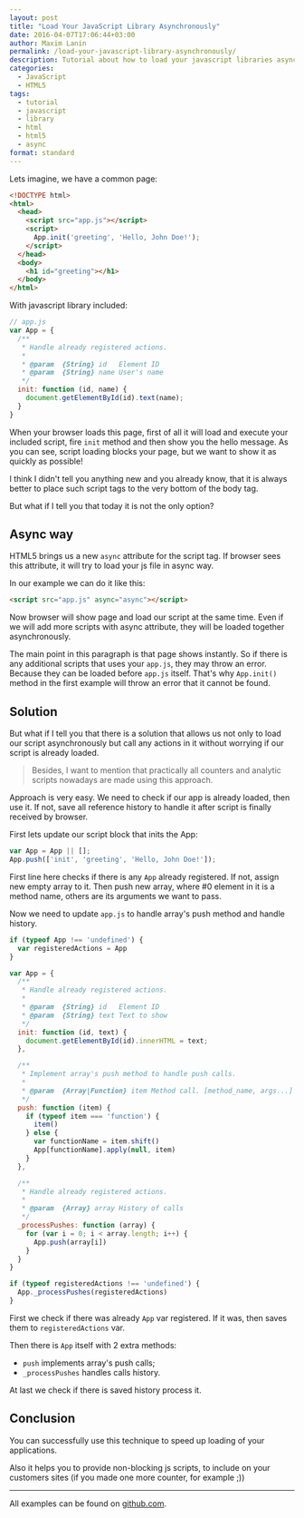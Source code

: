 ```yaml
---
layout: post
title: "Load Your JavaScript Library Asynchronously"
date: 2016-04-07T17:06:44+03:00
author: Maxim Lanin
permalink: /load-your-javascript-library-asynchronously/
description: Tutorial about how to load your javascript libraries asynchronously
categories:
  - JavaScript
  - HTML5
tags:
  - tutorial
  - javascript
  - library
  - html
  - html5
  - async
format: standard
---
```

Lets imagine, we have a common page:

```html
<!DOCTYPE html>
<html>
  <head>
    <script src="app.js"></script>
    <script>
      App.init('greeting', 'Hello, John Doe!');
    </script>
  </head>
  <body>
    <h1 id="greeting"></h1>
  </body>
</html>
```

With javascript library included:

```javascript
// app.js
var App = {
  /**
   * Handle already registered actions.
   *
   * @param  {String} id   Element ID
   * @param  {String} name User's name
   */
  init: function (id, name) {
    document.getElementById(id).text(name);
  }
}
```
<!-- more -->

When your browser loads this page, first of all it will load and execute your included script, fire `init` method and then show you the hello message. As you can see, script loading blocks your page, but we want to show it as quickly as possible!

I think I didn't tell you anything new and you already know, that it is always better to place such script tags to the very bottom of the body tag.

But what if I tell you that today it is not the only option?

## Async way

HTML5 brings us a new `async` attribute for the script tag. If browser sees this attribute, it will try to load your js file in async way.

In our example we can do it like this:

```html
<script src="app.js" async="async"></script>
```
Now browser will show page and load our script at the same time. Even if we will add more scripts with async attribute, they will be loaded together asynchronously.

The main point in this paragraph is that page shows instantly. So if there is any additional scripts that uses your `app.js`, they may throw an error. Because they can be loaded before `app.js` itself. That's why `App.init()` method in the first example will throw an error that it cannot be found.

## Solution
But what if I tell you that there is a solution that allows us not only to load our script asynchronously but call any actions in it without worrying if our script is already loaded.

> Besides, I want to mention that practically all counters and analytic scripts nowadays are made using this approach.

Approach is very easy. We need to check if our app is already loaded, then use it. If not, save all reference history to handle it after script is finally received by browser.

First lets update our script block that inits the App:

```javascript
var App = App || [];
App.push(['init', 'greeting', 'Hello, John Doe!']);
```

First line here checks if there is any `App` already registered. If not, assign new empty array to it.
Then push new array, where #0 element in it is a method name, others are its arguments we want to pass.

Now we need to update `app.js` to handle array's push method and handle history.

```javascript
if (typeof App !== 'undefined') {
  var registeredActions = App
}

var App = {
  /**
   * Handle already registered actions.
   *
   * @param  {String} id   Element ID
   * @param  {String} text Text to show
   */
  init: function (id, text) {
    document.getElementById(id).innerHTML = text;
  },

  /**
   * Implement array's push method to handle push calls.
   *
   * @param  {Array|Function} item Method call. [method_name, args...]
   */
  push: function (item) {
    if (typeof item === 'function') {
      item()
    } else {
      var functionName = item.shift()
      App[functionName].apply(null, item)
    }
  },

  /**
   * Handle already registered actions.
   *
   * @param  {Array} array History of calls
   */
  _processPushes: function (array) {
    for (var i = 0; i < array.length; i++) {
      App.push(array[i])
    }
  }
}

if (typeof registeredActions !== 'undefined') {
  App._processPushes(registeredActions)
}
```

First we check if there was already `App` var registered. If it was, then saves them to `registeredActions` var.

Then there is `App` itself with 2 extra methods:

- `push` implements array's push calls;
- `_processPushes` handles calls history.

At last we check if there is saved history process it.

## Conclusion
You can successfully use this technique to speed up loading of your applications.

Also it helps you to provide non-blocking js scripts, to include on your customers sites (if you made one more counter, for example ;))

---

All examples can be found on [github.com](https://github.com/mlanin-tutorials/js-async).
